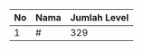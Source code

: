 | No | Nama            | Jumlah Level |
|----|-----------------|--------------|
| 1  | #    |    329        |
